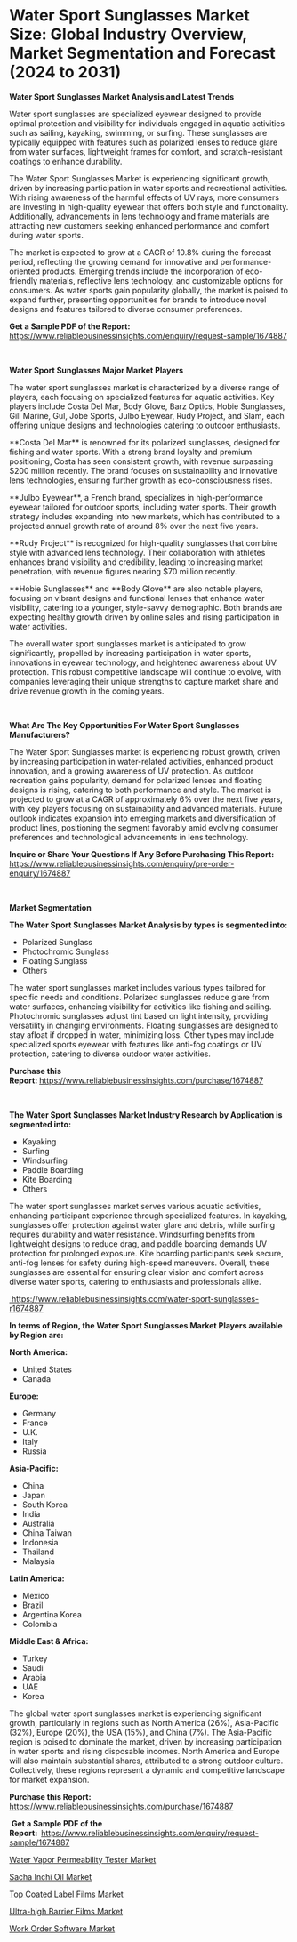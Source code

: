 <p><h1>Water Sport Sunglasses Market Size: Global Industry Overview, Market Segmentation and Forecast (2024 to 2031)</h1></p><p><strong>Water Sport Sunglasses Market Analysis and Latest Trends</strong></p>
<p><p>Water sport sunglasses are specialized eyewear designed to provide optimal protection and visibility for individuals engaged in aquatic activities such as sailing, kayaking, swimming, or surfing. These sunglasses are typically equipped with features such as polarized lenses to reduce glare from water surfaces, lightweight frames for comfort, and scratch-resistant coatings to enhance durability.</p><p>The Water Sport Sunglasses Market is experiencing significant growth, driven by increasing participation in water sports and recreational activities. With rising awareness of the harmful effects of UV rays, more consumers are investing in high-quality eyewear that offers both style and functionality. Additionally, advancements in lens technology and frame materials are attracting new customers seeking enhanced performance and comfort during water sports.</p><p>The market is expected to grow at a CAGR of 10.8% during the forecast period, reflecting the growing demand for innovative and performance-oriented products. Emerging trends include the incorporation of eco-friendly materials, reflective lens technology, and customizable options for consumers. As water sports gain popularity globally, the market is poised to expand further, presenting opportunities for brands to introduce novel designs and features tailored to diverse consumer preferences.</p></p>
<p><strong>Get a Sample PDF of the Report:&nbsp;</strong> <a href="https://www.reliablebusinessinsights.com/enquiry/request-sample/1674887?utm_campaign=48&utm_medium=2&utm_source=Github&utm_content=ia&utm_term=10102024&utm_id=water-sport-sunglasses">https://www.reliablebusinessinsights.com/enquiry/request-sample/1674887</a></p>
<p>&nbsp;</p>
<p><strong>Water Sport Sunglasses Major Market Players</strong></p>
<p><p>The water sport sunglasses market is characterized by a diverse range of players, each focusing on specialized features for aquatic activities. Key players include Costa Del Mar, Body Glove, Barz Optics, Hobie Sunglasses, Gill Marine, Gul, Jobe Sports, Julbo Eyewear, Rudy Project, and Slam, each offering unique designs and technologies catering to outdoor enthusiasts.</p><p>**Costa Del Mar** is renowned for its polarized sunglasses, designed for fishing and water sports. With a strong brand loyalty and premium positioning, Costa has seen consistent growth, with revenue surpassing $200 million recently. The brand focuses on sustainability and innovative lens technologies, ensuring further growth as eco-consciousness rises.</p><p>**Julbo Eyewear**, a French brand, specializes in high-performance eyewear tailored for outdoor sports, including water sports. Their growth strategy includes expanding into new markets, which has contributed to a projected annual growth rate of around 8% over the next five years.</p><p>**Rudy Project** is recognized for high-quality sunglasses that combine style with advanced lens technology. Their collaboration with athletes enhances brand visibility and credibility, leading to increasing market penetration, with revenue figures nearing $70 million recently.</p><p>**Hobie Sunglasses** and **Body Glove** are also notable players, focusing on vibrant designs and functional lenses that enhance water visibility, catering to a younger, style-savvy demographic. Both brands are expecting healthy growth driven by online sales and rising participation in water activities.</p><p>The overall water sport sunglasses market is anticipated to grow significantly, propelled by increasing participation in water sports, innovations in eyewear technology, and heightened awareness about UV protection. This robust competitive landscape will continue to evolve, with companies leveraging their unique strengths to capture market share and drive revenue growth in the coming years.</p></p>
<p>&nbsp;</p>
<p><strong>What Are The Key Opportunities For Water Sport Sunglasses Manufacturers?</strong></p>
<p><p>The Water Sport Sunglasses market is experiencing robust growth, driven by increasing participation in water-related activities, enhanced product innovation, and a growing awareness of UV protection. As outdoor recreation gains popularity, demand for polarized lenses and floating designs is rising, catering to both performance and style. The market is projected to grow at a CAGR of approximately 6% over the next five years, with key players focusing on sustainability and advanced materials. Future outlook indicates expansion into emerging markets and diversification of product lines, positioning the segment favorably amid evolving consumer preferences and technological advancements in lens technology.</p></p>
<p><strong>Inquire or Share Your Questions If Any Before Purchasing This Report:</strong> <a href="https://www.reliablebusinessinsights.com/enquiry/pre-order-enquiry/1674887?utm_campaign=48&utm_medium=2&utm_source=Github&utm_content=ia&utm_term=10102024&utm_id=water-sport-sunglasses">https://www.reliablebusinessinsights.com/enquiry/pre-order-enquiry/1674887</a></p>
<p>&nbsp;</p>
<p><strong>Market Segmentation</strong></p>
<p><strong>The Water Sport Sunglasses Market Analysis by types is segmented into:</strong></p>
<p><ul><li>Polarized Sunglass</li><li>Photochromic Sunglass</li><li>Floating Sunglass</li><li>Others</li></ul></p>
<p><p>The water sport sunglasses market includes various types tailored for specific needs and conditions. Polarized sunglasses reduce glare from water surfaces, enhancing visibility for activities like fishing and sailing. Photochromic sunglasses adjust tint based on light intensity, providing versatility in changing environments. Floating sunglasses are designed to stay afloat if dropped in water, minimizing loss. Other types may include specialized sports eyewear with features like anti-fog coatings or UV protection, catering to diverse outdoor water activities.</p></p>
<p><strong>Purchase this Report:&nbsp;</strong><a href="https://www.reliablebusinessinsights.com/purchase/1674887?utm_campaign=48&utm_medium=2&utm_source=Github&utm_content=ia&utm_term=10102024&utm_id=water-sport-sunglasses">https://www.reliablebusinessinsights.com/purchase/1674887</a></p>
<p>&nbsp;</p>
<p><strong>The Water Sport Sunglasses Market Industry Research by Application is segmented into:</strong></p>
<p><ul><li>Kayaking</li><li>Surfing</li><li>Windsurfing</li><li>Paddle Boarding</li><li>Kite Boarding</li><li>Others</li></ul></p>
<p><p>The water sport sunglasses market serves various aquatic activities, enhancing participant experience through specialized features. In kayaking, sunglasses offer protection against water glare and debris, while surfing requires durability and water resistance. Windsurfing benefits from lightweight designs to reduce drag, and paddle boarding demands UV protection for prolonged exposure. Kite boarding participants seek secure, anti-fog lenses for safety during high-speed maneuvers. Overall, these sunglasses are essential for ensuring clear vision and comfort across diverse water sports, catering to enthusiasts and professionals alike.</p></p>
<p><a href="https://www.reliablebusinessinsights.com/water-sport-sunglasses-r1674887?utm_campaign=48&utm_medium=2&utm_source=Github&utm_content=ia&utm_term=10102024&utm_id=water-sport-sunglasses">&nbsp;https://www.reliablebusinessinsights.com/water-sport-sunglasses-r1674887</a></p>
<p><strong>In terms of Region, the Water Sport Sunglasses Market Players available by Region are:</strong></p>
<p>
    <p> <strong> North America: </strong>
        <ul>
            <li>United States</li>
            <li>Canada</li>
        </ul>
        </p> 
    <p> <strong> Europe: </strong>
        <ul>
            <li>Germany</li>
            <li>France</li>
            <li>U.K.</li>
            <li>Italy</li>
            <li>Russia</li>
        </ul>
        </p> 
    <p> <strong> Asia-Pacific: </strong>
        <ul>
            <li>China</li>
            <li>Japan</li>
            <li>South Korea</li>
            <li>India</li>
            <li>Australia</li>
            <li>China Taiwan</li>
            <li>Indonesia</li>
            <li>Thailand</li>
            <li>Malaysia</li>
        </ul>
        </p> 
    <p> <strong> Latin America: </strong>
        <ul>
            <li>Mexico</li>
            <li>Brazil</li>
            <li>Argentina Korea</li>
            <li>Colombia</li>
        </ul>
        </p> 
    <p> <strong> Middle East & Africa: </strong>
        <ul>
            <li>Turkey</li>
            <li>Saudi</li>
            <li>Arabia</li>
            <li>UAE</li>
            <li>Korea</li>
        </ul>
    </p>
    </p>
<p><p>The global water sport sunglasses market is experiencing significant growth, particularly in regions such as North America (26%), Asia-Pacific (32%), Europe (20%), the USA (15%), and China (7%). The Asia-Pacific region is poised to dominate the market, driven by increasing participation in water sports and rising disposable incomes. North America and Europe will also maintain substantial shares, attributed to a strong outdoor culture. Collectively, these regions represent a dynamic and competitive landscape for market expansion.</p></p>
<p><strong>Purchase this Report: </strong><a href="https://www.reliablebusinessinsights.com/purchase/1674887?utm_campaign=48&utm_medium=2&utm_source=Github&utm_content=ia&utm_term=10102024&utm_id=water-sport-sunglasses">https://www.reliablebusinessinsights.com/purchase/1674887</a></p>
<p>&nbsp;<strong>Get a Sample PDF of the Report:&nbsp;&nbsp;</strong><a href="https://www.reliablebusinessinsights.com/enquiry/request-sample/1674887?utm_campaign=48&utm_medium=2&utm_source=Github&utm_content=ia&utm_term=10102024&utm_id=water-sport-sunglasses">https://www.reliablebusinessinsights.com/enquiry/request-sample/1674887</a></p>
<p><strong></strong></p>
<p><p><a href="https://www.linkedin.com/pulse/analyzing-global-water-vapor-permeability-tester-market-growth-f3zce?utm_campaign=48&utm_medium=2&utm_source=Github&utm_content=ia&utm_term=10102024&utm_id=water-sport-sunglasses">Water Vapor Permeability Tester Market</a></p><p><a href="https://issuu.com/reportprime-2/docs/sacha-inchi-oil-market-size-2030.pp_38b8a00ac5fbc5?utm_campaign=48&utm_medium=2&utm_source=Github&utm_content=ia&utm_term=10102024&utm_id=water-sport-sunglasses">Sacha Inchi Oil Market</a></p><p><a href="https://github.com/Armeladukagjini693/Market-Research-Report-List-1/blob/main/top-coated-label-films-market.md?utm_campaign=48&utm_medium=2&utm_source=Github&utm_content=ia&utm_term=10102024&utm_id=water-sport-sunglasses">Top Coated Label Films Market</a></p><p><a href="https://github.com/DorinaOsmani364/Market-Research-Report-List-1/blob/main/ultra-high-barrier-films-market.md?utm_campaign=48&utm_medium=2&utm_source=Github&utm_content=ia&utm_term=10102024&utm_id=water-sport-sunglasses">Ultra-high Barrier Films Market</a></p><p><a href="https://www.linkedin.com/pulse/work-order-software-industry-insights-report-analyzing-market-1sr9e?utm_campaign=48&utm_medium=2&utm_source=Github&utm_content=ia&utm_term=10102024&utm_id=water-sport-sunglasses">Work Order Software Market</a></p></p>